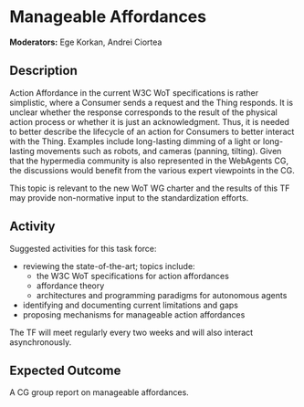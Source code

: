 # Manageable Affordances

**Moderators:** Ege Korkan, Andrei Ciortea

## Description

Action Affordance in the current W3C WoT specifications is rather simplistic, where a Consumer sends a request and the Thing responds. 
It is unclear whether the response corresponds to the result of the physical action process or whether it is just an acknowledgment. 
Thus, it is needed to better describe the lifecycle of an action for Consumers to better interact with the Thing. 
Examples include long-lasting dimming of a light or long-lasting movements such as robots, and cameras (panning, tilting). 
Given that the hypermedia community is also represented in the WebAgents CG, the discussions would benefit from the various expert viewpoints in the CG.

This topic is relevant to the new WoT WG charter and the results of this TF may provide non-normative input to the standardization efforts.

## Activity

Suggested activities for this task force:
- reviewing the state-of-the-art; topics include:
  - the W3C WoT specifications for action affordances
  - affordance theory
  - architectures and programming paradigms for autonomous agents
- identifying and documenting current limitations and gaps
- proposing mechanisms for manageable action affordances

The TF will meet regularly every two weeks and will also interact asynchronously.

## Expected Outcome

A CG group report on manageable affordances.
